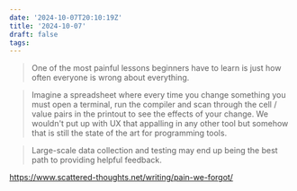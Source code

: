 ```yaml
---
date: '2024-10-07T20:10:19Z'
title: '2024-10-07'
draft: false
tags:
---
```


> One of the most painful lessons beginners have to learn is just how often everyone is wrong about everything.

> Imagine a spreadsheet where every time you change something you must open a terminal, run the compiler and scan through the cell / value pairs in the printout to see the effects of your change.
> We wouldn't put up with UX that appalling in any other tool but somehow that is still the state of the art for programming tools.

> Large-scale data collection and testing may end up being the best path to providing helpful feedback.

https://www.scattered-thoughts.net/writing/pain-we-forgot/
